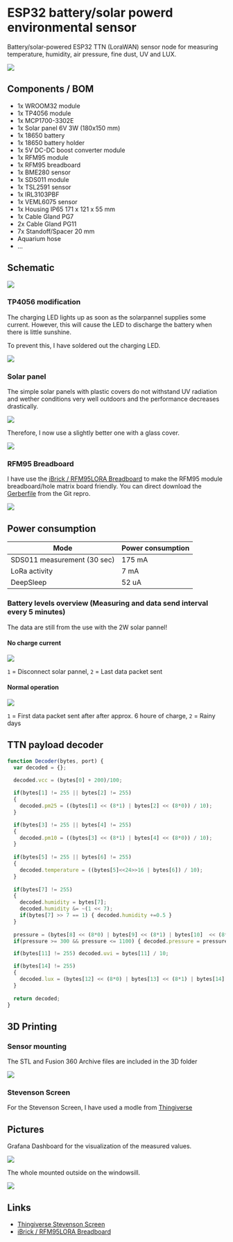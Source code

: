 # ESP32 battery/solar powerd environmental sensor

Battery/solar-powered ESP32 TTN (LoraWAN) sensor node for measuring temperature, humidity, air pressure, fine dust, UV and LUX.

<img src="img/case_open.jpg">

## Components / BOM

* 1x WROOM32 module
* 1x TP4056 module
* 1x MCP1700-3302E
* 1x Solar panel 6V 3W (180x150 mm)
* 1x 18650 battery
* 1x 18650 battery holder
* 1x 5V DC-DC boost converter module
* 1x RFM95 module
* 1x RFM95 breadboard
* 1x BME280 sensor
* 1x SDS011 module
* 1x TSL2591 sensor
* 1x IRL3103PBF
* 1x VEML6075 sensor
* 1x Housing IP65 171 x 121 x 55 mm
* 1x Cable Gland PG7
* 2x Cable Gland PG11
* 7x Standoff/Spacer 20 mm
* Aquarium hose
* ...

## Schematic

<img src="img/schematic.png">

### TP4056 modification

The charging LED lights up as soon as the solarpannel supplies some current. However, this will cause the LED to discharge the battery when there is little sunshine.

To prevent this, I have soldered out the charging LED.

<img src="img/TP4056_board_led.jpg">

### Solar panel

The simple solar panels with plastic covers do not withstand UV radiation and wether conditions very well outdoors and the performance decreases drastically.

<img src="img/solar_panel_bad.jpg">

Therefore, I now use a slightly better one with a glass cover.

<img src="img/solar_panel.jpg">

### RFM95 Breadboard

I have use the [iBrick / RFM95LORA Breadboard](https://github.com/iBrick/RFM95LORA_Breadboard) to make the RFM95 module breadboard/hole matrix board friendly. You can direct download the [Gerberfile](https://github.com/iBrick/RFM95LORA_Breadboard/blob/master/RFM95Breadboard.rar) from the Git repro.

<img src="img/rfm95_breadboard.jpg">

## Power consumption

| Mode | Power consumption |
| ---- | ----------------- |
| SDS011 measurement (30 sec) | 175 mA |
| LoRa activity | 7 mA |
| DeepSleep | 52 uA |

### Battery levels overview (Measuring and data send interval every 5 minutes)

The data are still from the use with the 2W solar pannel!

#### No charge current  

<img src="img/power_no_solar.jpg">

`1` = Disconnect solar pannel, `2` = Last data packet sent

#### Normal operation

<img src="img/power_operation.jpg">

`1` = First data packet sent after after approx. 6 houre of charge, `2` = Rainy days

## TTN payload decoder

```javascript
function Decoder(bytes, port) {
  var decoded = {};
  
  decoded.vcc = (bytes[0] + 200)/100;

  if(bytes[1] != 255 || bytes[2] != 255)
  {
    decoded.pm25 = ((bytes[1] << (8*1) | bytes[2] << (8*0)) / 10);
  }

  if(bytes[3] != 255 || bytes[4] != 255)
  {
    decoded.pm10 = ((bytes[3] << (8*1) | bytes[4] << (8*0)) / 10);
  }
  
  if(bytes[5] != 255 || bytes[6] != 255)
  {
    decoded.temperature = ((bytes[5]<<24>>16 | bytes[6]) / 10);
  }
  
  if(bytes[7] != 255)
  {
    decoded.humidity = bytes[7];
    decoded.humidity &= ~(1 << 7);
    if(bytes[7] >> 7 == 1) { decoded.humidity +=0.5 }
  }
  
  pressure = (bytes[8] << (8*0) | bytes[9] << (8*1) | bytes[10]  << (8*2)) / 100;
  if(pressure >= 300 && pressure <= 1100) { decoded.pressure = pressure }

  if(bytes[11] != 255) decoded.uvi = bytes[11] / 10;

  if(bytes[14] != 255)
  {
    decoded.lux = (bytes[12] << (8*0) | bytes[13] << (8*1) | bytes[14]  << (8*2)) / 100;
  }
  
  return decoded;
}
```

## 3D Printing

### Sensor mounting

The STL and Fusion 360 Archive files are included in the 3D folder

<img src="img/sensor_mounting.jpg">

### Stevenson Screen

For the Stevenson Screen, I have used a modle from [Thingiverse](https://www.thingiverse.com/thing:3044446/files)

## Pictures

Grafana Dashboard for the visualization of the measured values.

<img src="img/dashboard.jpg">

The whole mounted outside on the windowsill.

<img src="img/dust_sensor_outdoor.jpg">


## Links

* [Thingiverse Stevenson Screen](https://www.thingiverse.com/thing:3044446/files)
* [iBrick / RFM95LORA Breadboard](https://github.com/iBrick/RFM95LORA_Breadboard)
